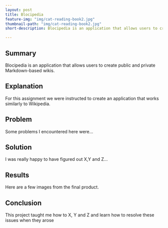 ```yaml
---
layout: post
title: Blocipedia
feature-img: "img/cat-reading-book2.jpg"
thumbnail-path: "img/cat-reading-book2.jpg"
short-description: Blocipedia is an application that allows users to create public and private Markdown-based wikis.

---
```

<h2>Summary</h2>
<p>Blocipedia is an application that allows users to create public and private Markdown-based wikis.</p>
<h2>Explanation</h2>
<p>For this assignment we were instructed to create an application that works similarly to Wikipedia.
<h2>Problem</h2>
<p>Some problems I encountered here were...</p>
<h2>Solution</h2>
<p>I was really happy to have figured out X,Y and Z...</p>
<h2>Results</h2>
<p>Here are a few images from the final product.</p>
<h2>Conclusion</h2>
<p>This project taught me how to X, Y and Z and learn how to resolve these issues when they arose</p>

